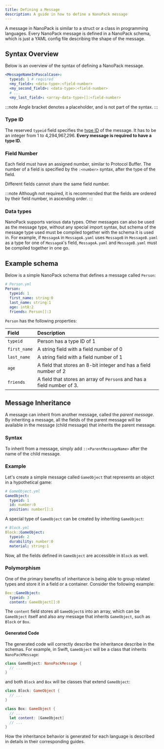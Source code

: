 ```yaml
---
title: Defining a Message
description: A guide in how to define a NanoPack message
---
```


A message in NanoPack is similar to a struct or a class in programming languages.
Every NanoPack message is defined in a NanoPack schema,
which is just a YAML config file describing the shape of the message.

## Syntax Overview

Below is an overview of the syntax of defining a NanoPack message.

```yaml
<MessageNameInPascalCase>:
  typeid: 1 # required
  <my_field>: <data-type>:<field-number>
  <my_second_field>: <data-type>:<field-number>
  # ...
  <my_last_field>: <array-data-type>[]:<field-number>
```

:::note
Angle bracket denotes a placeholder, and is not part of the syntax.
:::

### Type ID

The reserved `typeid` field specifies the [type ID](../binary-format/) of the message.
It has to be an integer from 1 to 4,294,967,296. **Every message is required to have a type ID.**

### Field Number

Each field must have an assigned number, similar to Protocol Buffer.
The number of a field is specified by the `:<number>` syntax, after the type of the field.

Different fields cannot share the same field number.

:::note
Although not required, it is recommended that the fields are ordered by their field number, in ascending order.
:::

### Data types

NanoPack supports various data types. Other messages can also be used as the message type, without any special import
syntax,
but schema of the message type used must be compiled together with the schema it is used in.
For example, if `MessageA` in `MessageA.yaml` uses `MessageB` in `MessageB.yaml` as a type for one of `MessageA`'s
field,
`MessageA.yaml` and `MessageB.yaml` must be compiled together in one go.

## Example schema

Below is a simple NanoPack schema that defines a message called `Person`:

```yaml
# Person.yml
Person:
  typeid: 1
  first_name: string:0
  last_name: string:1
  age: int8:2
  friends: Person[]:3
```

`Person` has the following properties:

| Field        | Description                                                            |
|:-------------|:-----------------------------------------------------------------------|
| `typeid`     | Person has a type ID of 1                                              |
| `first_name` | A string field with a field number of 0                                |
| `last_name`  | A string field with a field number of 1                                |
| `age`        | A field that stores an 8-bit integer and has a field number of 2       |
| `friends`    | A field that stores an array of `Person`s and has a field number of 3. |

## Message Inheritance

A message can inherit from another message, called the *parent message*.
By inheriting a message, all the fields of the parent message will be available in the message (child message) that
inherits the parent message.

### Syntax

To inherit from a message, simply add `::<ParentMessageName>` after the name of the child message.

### Example

Let's create a simple message called `GameObject` that represents an object in a hypothetical game:

```yaml
# GameObject.yml
GameObject:
  typeid: 1
  id: number:0
  position: number[]:1
```

A special type of `GameObject` can be created by inheriting `GameObject`:

```yaml
# Block.yml
Block::GameObject:
  typeid: 2
  durability: number:0
  material: string:1
```

Now, all the fields defined in `GameObject` are accessible in `Block` as well.

### Polymorphism

One of the primary benefits of inheritance is being able to group related types and store it in a field or a container.
Consider the following example:

```yaml
Box::GameObject:
  typeid: 3
  content: GameObject[]:0
```

The `content` field stores all `GameObject`s into an array, which can be `GameObject` itself
and also any message that inherits `GameObject`, such as `Block` or `Box`.

#### Generated Code

The generated code will correctly describe the inheritance describe in the schemas. For example, in Swift,
`GameObject` will be a class that inherits `NanoPackMessage`:

```swift
class GameObject: NanoPackMessage {
  // ...
}
```

and both `Block` and `Box` will be classes that extend `GameObject`:

```swift
class Block: GameObject {
  // ...
}

class Box: GameObject {
  // ...
  let content: [GameObject]
  // ...
}
```

How the inheritance behavior is generated for each language is described in details in their corresponding guides. 
